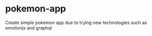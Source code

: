 # pokemon-app
Create simple pokemon app due to trying new technologies such as emotionjs and graphql

